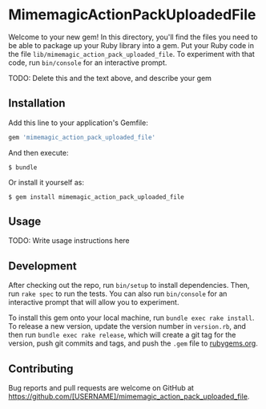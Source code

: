 # MimemagicActionPackUploadedFile

Welcome to your new gem! In this directory, you'll find the files you need to be able to package up your Ruby library into a gem. Put your Ruby code in the file `lib/mimemagic_action_pack_uploaded_file`. To experiment with that code, run `bin/console` for an interactive prompt.

TODO: Delete this and the text above, and describe your gem

## Installation

Add this line to your application's Gemfile:

```ruby
gem 'mimemagic_action_pack_uploaded_file'
```

And then execute:

    $ bundle

Or install it yourself as:

    $ gem install mimemagic_action_pack_uploaded_file

## Usage

TODO: Write usage instructions here

## Development

After checking out the repo, run `bin/setup` to install dependencies. Then, run `rake spec` to run the tests. You can also run `bin/console` for an interactive prompt that will allow you to experiment.

To install this gem onto your local machine, run `bundle exec rake install`. To release a new version, update the version number in `version.rb`, and then run `bundle exec rake release`, which will create a git tag for the version, push git commits and tags, and push the `.gem` file to [rubygems.org](https://rubygems.org).

## Contributing

Bug reports and pull requests are welcome on GitHub at https://github.com/[USERNAME]/mimemagic_action_pack_uploaded_file.

